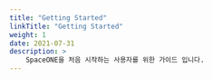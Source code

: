 ```yaml
---
title: "Getting Started"
linkTitle: "Getting Started"
weight: 1
date: 2021-07-31
description: >
    SpaceONE을 처음 시작하는 사용자를 위한 가이드 입니다. 
---
```


